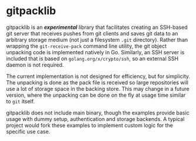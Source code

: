 gitpacklib
==========

gitpacklib is an ***experimental*** library that facilitates creating an SSH-based git server that receives pushes from git clients and saves git data to an arbitrary storage medium (not just a filesystem ```.git``` directory). Rather than wrapping the ```git-receive-pack``` command line utility, the git object unpacking code is implemented natively in Go. Similarly, an SSH server is included that is based on ```golang.org/x/crypto/ssh```, so an external SSH daemon is not required.

The current implementation is not designed for efficiency, but for simplicity. The unpacking is done as the pack file is received so large repositories will use a lot of storage space in the backing store. This may change in a future version, where the unpacking can be done on the fly at usage time similar to ```git``` itself.

gitpacklib does not include main binary, though the examples provide basic usage with dummy setup, authentication and storage backends. A typical project would fork these examples to implement custom logic for the specific use case.

